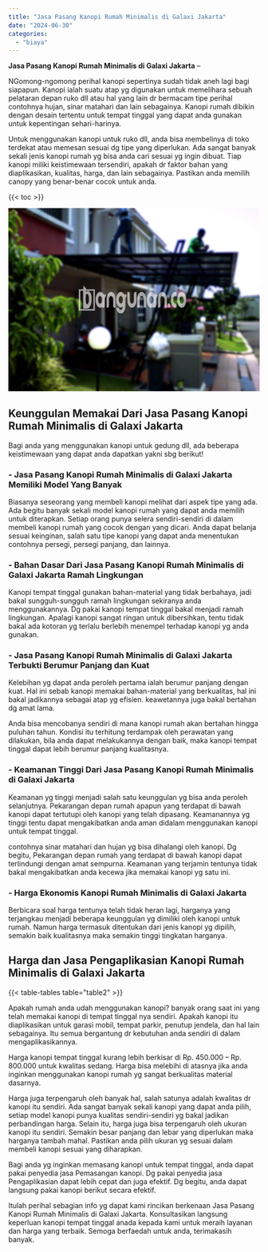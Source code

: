 ```yaml
---
title: "Jasa Pasang Kanopi Rumah Minimalis di Galaxi Jakarta"
date: "2024-06-30"
categories: 
  - "biaya"
---
```


**Jasa Pasang Kanopi Rumah Minimalis di Galaxi Jakarta** –

NGomong-ngomong perihal kanopi sepertinya sudah tidak aneh lagi bagi siapapun. Kanopi ialah suatu atap yg digunakan untuk memelihara sebuah pelataran depan ruko dll atau hal yang lain dr bermacam tipe perihal contohnya hujan, sinar matahari dan lain sebagainya. Kanopi rumah dibikin dengan desain tertentu untuk tempat tinggal yang dapat anda gunakan untuk kepentingan sehari-harinya.

Untuk menggunakan kanopi untuk ruko dll, anda bisa membelinya di toko terdekat atau memesan sesuai dg tipe yang diperlukan. Ada sangat banyak sekali jenis kanopi rumah yg bisa anda cari sesuai yg ingin dibuat. Tiap kanopi miliki keistimewaan tersendiri, apakah dr faktor bahan yang diaplikasikan, kualitas, harga, dan lain sebagainya. Pastikan anda memilih canopy yang benar-benar cocok untuk anda.

{{< toc >}}

![Jasa Pasang Kanopi Rumah Minimalis di Galaxi Jakarta](/images/harga-kanopi-minimalis-47.png)

## Keunggulan Memakai Dari Jasa Pasang Kanopi Rumah Minimalis di Galaxi Jakarta

Bagi anda yang menggunakan kanopi untuk gedung dll, ada beberapa keistimewaan yang dapat anda dapatkan yakni sbg berikut!

### \- Jasa Pasang Kanopi Rumah Minimalis di Galaxi Jakarta Memiliki Model Yang Banyak

Biasanya seseorang yang membeli kanopi melihat dari aspek tipe yang ada. Ada begitu banyak sekali model kanopi rumah yang dapat anda memilih untuk diterapkan. Setiap orang punya selera sendiri-sendiri di dalam membeli kanopi rumah yang cocok dengan yang dicari. Anda dapat belanja sesuai keinginan, salah satu tipe kanopi yang dapat anda menentukan contohnya persegi, persegi panjang, dan lainnya.

### \- Bahan Dasar Dari Jasa Pasang Kanopi Rumah Minimalis di Galaxi Jakarta Ramah Lingkungan

Kanopi tempat tinggal gunakan bahan-material yang tidak berbahaya, jadi bakal sungguh-sungguh ramah lingkungan sekiranya anda menggunakannya. Dg pakai kanopi tempat tinggal bakal menjadi ramah lingkungan. Apalagi kanopi sangat ringan untuk dibersihkan, tentu tidak bakal ada kotoran yg terlalu berlebih menempel terhadap kanopi yg anda gunakan.

### \- Jasa Pasang Kanopi Rumah Minimalis di Galaxi Jakarta Terbukti Berumur Panjang dan Kuat

Kelebihan yg dapat anda peroleh pertama ialah berumur panjang dengan kuat. Hal ini sebab kanopi memakai bahan-material yang berkualitas, hal ini bakal jadikannya sebagai atap yg efisien. keawetannya juga bakal bertahan dg amat lama.

Anda bisa mencobanya sendiri di mana kanopi rumah akan bertahan hingga puluhan tahun. Kondisi itu terhitung terdampak oleh perawatan yang dilakukan, bila anda dapat melakukannya dengan baik, maka kanopi tempat tinggal dapat lebih berumur panjang kualitasnya.

### \- Keamanan Tinggi Dari Jasa Pasang Kanopi Rumah Minimalis di Galaxi Jakarta

Keamanan yg tinggi menjadi salah satu keunggulan yg bisa anda peroleh selanjutnya. Pekarangan depan rumah apapun yang terdapat di bawah kanopi dapat tertutupi oleh kanopi yang telah dipasang. Keamanannya yg tinggi tentu dapat mengakibatkan anda aman didalam menggunakan kanopi untuk tempat tinggal.

contohnya sinar matahari dan hujan yg bisa dihalangi oleh kanopi. Dg begitu, Pekarangan depan rumah yang terdapat di bawah kanopi dapat terlindungi dengan amat sempurna. Keamanan yang terjamin tentunya tidak bakal mengakibatkan anda kecewa jika memakai kanopi yg satu ini.

### \- Harga Ekonomis Kanopi Rumah Minimalis di Galaxi Jakarta

Berbicara soal harga tentunya telah tidak heran lagi, harganya yang terjangkau menjadi beberapa keunggulan yg dimiliki oleh kanopi untuk rumah. Namun harga termasuk ditentukan dari jenis kanopi yg dipilih, semakin baik kualitasnya maka semakin tinggi tingkatan harganya.

## Harga dan Jasa Pengaplikasian Kanopi Rumah Minimalis di Galaxi Jakarta

{{< table-tables table="table2" >}}

Apakah rumah anda udah menggunakan kanopi? banyak orang saat ini yang telah memakai kanopi di tempat tinggal nya sendiri. Apakah kanopi itu diaplikasikan untuk garasi mobil, tempat parkir, penutup jendela, dan hal lain sebagainya. Itu semua bergantung dr kebutuhan anda sendiri di dalam mengaplikasikannya.

Harga kanopi tempat tinggal kurang lebih berkisar di Rp. 450.000 – Rp. 800.000 untuk kwalitas sedang. Harga bisa melebihi di atasnya jika anda inginkan menggunakan kanopi rumah yg sangat berkualitas material dasarnya.

Harga juga terpengaruh oleh banyak hal, salah satunya adalah kwalitas dr kanopi itu sendiri. Ada sangat banyak sekali kanopi yang dapat anda pilih, setiap model kanopi punya kualitas sendiri-sendiri yg bakal jadikan perbandingan harga. Selain itu, harga juga bisa terpengaruh oleh ukuran kanopi itu sendiri. Semakin besar panjang dan lebar yang diperlukan maka harganya tambah mahal. Pastikan anda pilih ukuran yg sesuai dalam membeli kanopi sesuai yang diharapkan.

Bagi anda yg inginkan memasang kanopi untuk tempat tinggal, anda dapat pakai penyedia jasa Pemasangan kanopi. Dg pakai penyedia jasa Pengaplikasian dapat lebih cepat dan juga efektif. Dg begitu, anda dapat langsung pakai kanopi berikut secara efektif.

Itulah perihal sebagian info yg dapat kami rincikan berkenaan Jasa Pasang Kanopi Rumah Minimalis di Galaxi Jakarta. Konsultasikan langsung keperluan kanopi tempat tinggal anada kepada kami untuk meraih layanan dan harga yang terbaik. Semoga berfaedah untuk anda, terimakasih banyak.
